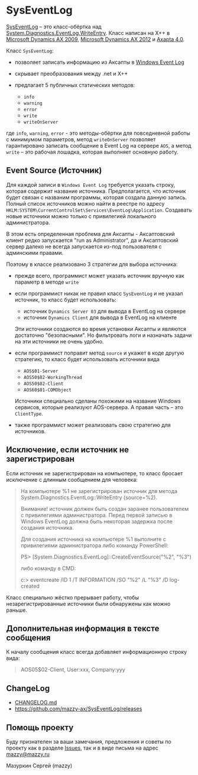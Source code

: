 # SysEventLog

[project]:https://github.com/mazzy-ax/SysEventLog
[license]:https://github.com/mazzy-ax/SysEventLog/blob/master/LICENSE
[ax2009]:ax2009
[ax2012]:ax2012
[ax4]:ax4

[SysEventLog][project] &ndash; это класс-обёртка над [System.Diagnostics.EventLog.WriteEntry](https://docs.microsoft.com/en-us/previous-versions/windows/desktop/sidebar/system-diagnostics-eventlog-writeentry). Класс написан на X++ в [Microsoft Dynamics AX 2009][ax2009], [Microsoft Dynamics AX 2012][ax2012] и [Axapta 4.0][ax4].

Класс `SysEventLog`:

* позволяет записать информацию из Аксапты в [Windows Event Log](https://docs.microsoft.com/en-us/windows/win32/wes/windows-event-log)
* скрывает преобразования между .net и Х++
* предлагает 5 публичных статических методов:

  * `info`
  * `warning`
  * `error`
  * `write`
  * `writeOnServer`

где `info`, `warning`, `error` - это методы-обёртки для повседневной работы с минимумом параметров,
метод `writeOnServer` позволяет гарантировано записать сообщение в Event Log на сервере `AOS`,
а метод `write` &ndash; это рабочая лошадка, которая выполняет основную работу.

## Event Source (Источник)

Для каждой записи в `Windows Event Log` требуется указать строку, которая содержит название источника.
Предполагается, что источник будет связан с названим программы, которая создала данную запись.
Полный список источников можно найти в реестре по адресу `HKLM:SYSTEM\CurrentControlSet\Services\EventLog\Application`.
Создавать новые источники можно только с привилегией локального администратора.

В этом есть определенная проблема для Аксапты - Аксаптовский клиент редко запускается "run as Administrator",
да и Аксаптовский сервер далеко не всегда запускается из-под пользователя с админскими правами.

Поэтому в классе реализовано 3 стратегии для выбора источника:

* прежде всего, программист может указать источник вручную как параметр в методе `write`

* если программист никак не правил класс `SysEventLog` и не указал источник, то класс будет использовать:
  * источник `Dynamics Server 03` для вывода в EventLog на сервере
  * источник `Dynamics Client` для вывода в EventLog на клиенте

  Эти источники создаются во время установки Аксапты и являются достаточно "безопасными".
  Но фильтровать логи и назначать задачи на эти источники не очень удобно.

* если программист поправит метод `source` и укажет в коде другую стратегию, то класс будет использовать источники вида
  * `AOS$01-Server`
  * `AOS50$02-WorkingThread`
  * `AOS50$02-Client`
  * `AOS60$01-COMObject`

  Источники специально сделаны похожими на название Windows сервисов, которые реализуют AOS-сервера.
  А правая часть &ndash; это `ClientType`.

* также программист может реализовать свою стратегию для источников.

## Исключение, если источник не зарегистрирован

Если источник не зарегистрирован на компьютере, то класс бросает исключение с длинным сообщением для человека:

> На компьютере %1 не зарегистрирован источник для метода System.Diagnostics.EventLog::WriteEntry (source=%2).
>
> Внимание! источник должен быть создан заранее пользователем с привилегиями администратора.
> Перед первой записью в Windows EventLog должна быть некоторая задержка после создания источника.
>
> Для создания источника на компьютере %1 выполните с привилегиями администратора либо команду PowerShell:
>
> PS> [System.Diagnostics.EventLog]::CreateEventSource("%2", "%3")
>
> либо команду в CMD:
>
> c:\> eventcreate /ID 1 /T INFORMATION /SO "%2" /L "%3" /D log-created

Класс специально жёстко прерывает работу, чтобы незарегистрированные источники были обнаружены как можно раньше.

## Дополнительная информация в тексте сообщения

К началу сообщения класс всегда добавляет информационную строку вида:

> AOS05$02-Client, User:xxx, Company:yyy

## ChangeLog

* [CHANGELOG.md](CHANGELOG.md)
* <https://github.com/mazzy-ax/SysEventLog/releases>

## Помощь проекту

Буду признателен за ваши замечания, предложения и советы по проекту как в разделе [Issues](https://github.com/mazzy-ax/SysEventLog/issues), так и в виде письма на адрес <mazzy@mazzy.ru>

Мазуркин Сергей (mazzy)
